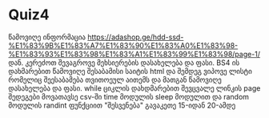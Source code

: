# Quiz4
წამოვიღე ინფორმაცია https://adashop.ge/hdd-ssd-%E1%83%9B%E1%83%A7%E1%83%90%E1%83%A0%E1%83%98-%E1%83%93%E1%83%98%E1%83%A1%E1%83%99%E1%83%98/page-1/ დან.
კერეძოთ შევაგროვე მეხსიერების დასახელება და ფასი.
BS4 ის დახმარებით წამოვიღე შესაბამისი საიტის html და შემდეგ ვიპოვე ლისტი რომელიც შეესაბამება თვითოეულ აითემს და მათგან წამოვიღე დასახელება და ფასი.
while ციკლის დახდმარებით შევცვალე ლინკის page
შედეგები მოვათავსე csv-ში 
time მოდულის sleep მოდულით და random მოდულის randint ფუნქციით "შესვენება" გავაკეთე 15-იდან 20-ამდე
